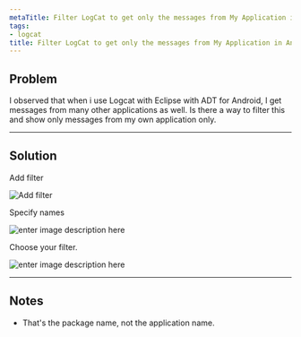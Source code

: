 ```yaml
---
metaTitle: Filter LogCat to get only the messages from My Application in Android
tags:
- logcat
title: Filter LogCat to get only the messages from My Application in Android
---
```


## Problem

I observed that when i use Logcat with Eclipse with ADT for Android, I get messages from many other applications as well. Is there a way to filter this and show only messages from my own application only.



---

## Solution

Add filter


![Add filter](https://i.stack.imgur.com/F7Z7D.png)


Specify names


![enter image description here](https://i.stack.imgur.com/RIT4I.png)


Choose your filter.


![enter image description here](https://i.stack.imgur.com/FTE7O.png)



---

## Notes

- That's the package name, not the application name.
